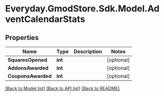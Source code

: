 # Everyday.GmodStore.Sdk.Model.AdventCalendarStats
## Properties

Name | Type | Description | Notes
------------ | ------------- | ------------- | -------------
**SquaresOpened** | **int** |  | [optional] 
**AddonsAwarded** | **int** |  | [optional] 
**CouponsAwarded** | **int** |  | [optional] 

[[Back to Model list]](../README.md#documentation-for-models) [[Back to API list]](../README.md#documentation-for-api-endpoints) [[Back to README]](../README.md)

